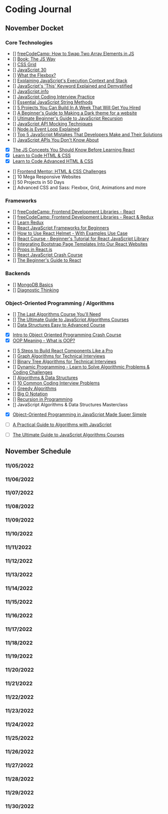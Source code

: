 # Coding Journal

## November Docket

 ### Core Technologies
  - [] [freeCodeCamp: How to Swap Two Array Elements in JS ](https://www.freecodecamp.org/news/swap-two-array-elements-in-javascript/)
  - [] [Book: The JS Way](https://github.com/thejsway/thejsway)
  - [] [CSS Grid](https://courses.wesbos.com/account/access/600cf21405cf86435dcdd8bc)
  - [] [JavaScript 30](https://courses.wesbos.com/account/access/615283a1e15af66ceff72adc)
  - [] [What the Flexbox?](https://courses.wesbos.com/account/access/600cf1fb05cf86435dcdd8bb)
  - [] [Explaining JavaScript's Execution Context and Stack](https://blog.openreplay.com/explaining-javascript-s-execution-context-and-stack/)
  - [] [JavaScript's 'This' Keyword Explained and Demystified](https://blog.openreplay.com/javascripts-this-explained-and-demystified/)
  - [] [JavaScript.info](https://javascript.info/)
  - [] [JavaScript Coding Interview Practice](https://www.freecodecamp.org/news/javascript-coding-interview-practice/)
  - [] [Essential JavaScript String Methods](https://levelup.gitconnected.com/essential-javascript-string-methods-f1841dad1961)
  - [] [5 Projects You Can Build In A Week That Will Get You Hired](https://www.youtube.com/watch?v=oluY633rkgI&t=28s)
  - [] [A Beginner's Guide to Making a Dark theme for a website](https://opensource.com/article/22/9/dark-theme-website)
  - [] [Ultimate Beginner's Guide to JavaScript Recursion](https://dev.to/elijahtrillionz/ultimate-beginners-guide-to-javascript-recursion-1ah1)
  - [] [JavaScript API Mocking Techniques](https://www.syncfusion.com/blogs/post/javascript-api-mocking-techniques.aspx)
  - [] [Node.js Event Loop Explained](https://dzone.com/articles/a-practical-overview-of-how-nodejs-single-threaded)
  - [] [Top 5 JavaScript Mistakes That Developers Make and Their Solutions](https://dzone.com/articles/top-5-javascript-mistakes-that-developers-make-and)
  - [] [JavaScript APIs You Don't Know About](https://www.smashingmagazine.com/2022/09/javascript-api-guide/)
  - [x] [The JS Concepts You Should Know Before Learning React](https://www.freecodecamp.org/news/javascript-concepts-you-should-know-before-learning-react/)
  - [x] [Learn to Code HTML & CSS](https://learn.shayhowe.com/html-css/)
  - [x] [Learn to Code Advanced HTML & CSS ](https://learn.shayhowe.com/advanced-html-css/)
  - [] [Frontend Mentor: HTML & CSS Challenges](https://www.frontendmentor.io/challenges?difficulties=1,2,3,4&languages=HTML|CSS&types=premium,free-plus,freeud)
  - [] 10 Mega Responsive Websites
  - [] 50 Projects in 50 Days
  - [] Advanced CSS and Sass: Flexbox, Grid, Animations and more

 ### Frameworks
  - [] [freeCodeCamp: Frontend Development Libraries - React](https://www.freecodecamp.org/learn/front-end-development-libraries/react/create-a-simple-jsx-element)
  - [] [freeCodeCamp: Frontend Development Libraries - React & Redux](https://www.freecodecamp.org/learn/front-end-development-libraries/react-and-redux/getting-started-with-react-redux)
  - [] [Learn Redux](https://courses.wesbos.com/account/access/6183f0e041ee9b1bad8df8ba)
  - [] [React JavaScript Frameworks for Beginners](https://www.youtube.com/watch?v=u6gSSpfsoOQ&t=1s)
  - [] [How to Use React Helmet - With Examples Use Case](https://www.freecodecamp.org/news/react-helmet-examples/)
  - [] [React Course - Beginner's Tutorial for React JavaScript Library](https://www.youtube.com/watch?v=bMknfKXIFA8)
  - [] [Integrating Bootstrap Page Templates Into Our React Websites](https://blog.openreplay.com/integrating-bootstrap-page-templates-into-our-pages/)
  - [] [Props in React.js](https://www.c-sharpcorner.com/article/props-in-reactjs/)
  - [] [React JavaScript Crash Course](https://www.youtube.com/watch?v=w7ejDZ8SWv8)
  - [] [The Beginner's Guide to React](https://egghead.io/courses/the-beginner-s-guide-to-react)
 
 ### Backends
  - [] [MongoDB Basics](https://university.mongodb.com/on_demand/M001/about)
  - [] [Diagnostic Thinking](https://university.mongodb.com/on_demand/M112/about)
 
 ### Object-Oriented Programming / Algorithms
  - [] [The Last Algorithms Course You'll Need](https://frontendmasters.com/courses/algorithms/)
  - [] [The Ultimate Guide to JavaScript Algorithms Courses](http://web.archive.org/web/20210425214801/https://scotch.io/courses/the-ultimate-guide-to-javascript-algorithms)
  - [] [Data Structures Easy to Advanced Course](https://www.youtube.com/watch?v=RBSGKlAvoiM&t=1418s)
  - [x] [Intro to Object Oriented Programming Crash Course](https://www.youtube.com/watch?v=SiBw7os-_zI)
  - [x] [OOP Meaning - What is OOP?](https://www.freecodecamp.org/news/what-is-object-oriented-programming/)
  - [] [5 Steps to Build React Components Like a Pro](https://blog.bitsrc.io/5-steps-to-build-react-components-like-a-pro-fb1f3af6ba17)
  - [] [Graph Algorithms for Technical Interviews](https://www.youtube.com/watch?v=tWVWeAqZ0WU)
  - [] [Binary Tree Algorithms for Technical Interviews](https://www.youtube.com/watch?v=fAAZixBzIAI)
  - [] [Dynamic Programming - Learn to Solve Algorithmic Problems & Coding Challenges](https://www.youtube.com/watch?v=oBt53YbR9Kk)
  - [] [Algorithms & Data Structures](https://www.youtube.com/watch?v=8hly31xKli0)
  - [] [10 Common Coding Interview Problems](https://www.youtube.com/watch?v=Peq4GCPNC5c)
  - [] [Greedy Algorithms](https://www.youtube.com/watch?v=bC7o8P_Ste4)
  - [] [Big O Notation](https://www.youtube.com/watch?v=Mo4vesaut8g)
  - [] [Recursion in Programming](https://www.youtube.com/watch?v=IJDJ0kBx2LM)
  - [] JavaScript Algorithms & Data Structures Masterclass
  - [x] [Object-Oriented Programming in JavaScript Made Super Simple](https://www.youtube.com/watch?v=PFmuCDHHpwk&t=31s)
  - [ ] [A Practical Guide to Algorithms with JavaScript](https://frontendmasters.com/courses/practical-algorithms/)
  - [ ] [The Ultimate Guide to JavaScript Algorithms Courses](http://web.archive.org/web/20210616161653/https://scotch.io/courses/the-ultimate-guide-to-javascript-algorithms)


## November Schedule

 ### 11/05/2022
 ### 11/06/2022
 ### 11/07/2022
 ### 11/08/2022
 ### 11/09/2022
 ### 11/10/2022
 ### 11/11/2022
 ### 11/12/2022
 ### 11/13/2022
 ### 11/14/2022
 ### 11/15/2022
 ### 11/16/2022
 ### 11/17/2022
 ### 11/18/2022
 ### 11/19/2022
 ### 11/20/2022
 ### 11/21/2022
 ### 11/22/2022
 ### 11/23/2022
 ### 11/24/2022
 ### 11/25/2022
 ### 11/26/2022
 ### 11/27/2022
 ### 11/28/2022
 ### 11/29/2022
 ### 11/30/2022
 
